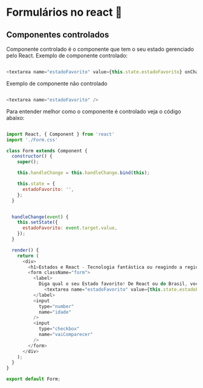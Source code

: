 # Formulários no react :rocket:

## Componentes controlados

Componente controlado é o componente que tem o seu estado gerenciado pelo React.
Exemplo de componente controlado:

```javascript

<textarea name="estadoFavorito" value={this.state.estadoFavorito} onChange={this.handleChange} />

```
Exemplo de componente não controlado

```javascript

<textarea name="estadoFavorito" />

```

Para entender melhor como o componente é controlado veja o código abaixo:

```javascript

import React, { Component } from 'react'
import './Form.css'

class Form extends Component {
  constructor() {
    super();

    this.handleChange = this.handleChange.bind(this);

    this.state = {
      estadoFavorito: '',
    };
  }


  handleChange(event) {
    this.setState({
      estadoFavorito: event.target.value,
    });
  }

  render() {
    return (
      <div>
        <h1>Estados e React - Tecnologia fantástica ou reagindo a regionalismos?</h1>
        <form className="form">
          <label>
            Diga qual o seu Estado favorito! De React ou do Brasil, você decide! =)
              <textarea name="estadoFavorito" value={this.state.estadoFavorito} onChange={this.handleChange} />
          </label>
          <input
            type="number"
            name="idade"
          />
          <input
            type="checkbox"
            name="vaiComparecer"
          />
        </form>
      </div>
    );
  }
}

export default Form;

```
